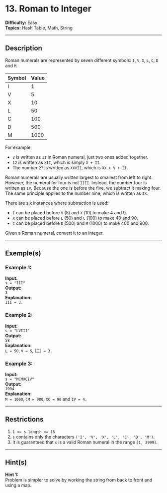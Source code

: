 # 13. Roman to Integer

**Difficulty:** Easy  
**Topics:** Hash Table, Math, String

---

## Description
Roman numerals are represented by seven different symbols: `I`, `V`, `X`, `L`, `C`, `D` and `M`.

| Symbol | Value  |
|--------|--------|
| I      | 1      |
| V      | 5      |
| X      | 10     |
| L      | 50     |
| C      | 100    |
| D      | 500    |
| M      | 1000   |

For example:
- `2` is written as `II` in Roman numeral, just two ones added together.
- `12` is written as `XII`, which is simply `X + II`.
- The number `27` is written as `XXVII`, which is `XX + V + II`.

Roman numerals are usually written largest to smallest from left to right. However, the numeral for four is not `IIII`. Instead, the number four is written as `IV`. Because the one is before the five, we subtract it making four. The same principle applies to the number nine, which is written as `IX`.

There are six instances where subtraction is used:
- `I` can be placed before `V` (5) and `X` (10) to make 4 and 9.
- `X` can be placed before `L` (50) and `C` (100) to make 40 and 90.
- `C` can be placed before `D` (500) and `M` (1000) to make 400 and 900.

Given a Roman numeral, convert it to an integer.

---

## Exemple(s)

### Example 1:
**Input:**  
`s = "III"`  
**Output:**  
`3`  
**Explanation:**  
`III = 3.`

### Example 2:
**Input:**  
`s = "LVIII"`  
**Output:**  
`58`  
**Explanation:**  
`L = 50`, `V = 5`, `III = 3.`

### Example 3:
**Input:**  
`s = "MCMXCIV"`  
**Output:**  
`1994`  
**Explanation:**  
`M = 1000`, `CM = 900`, `XC = 90` and `IV = 4.`

---

## Restrictions
1. `1 <= s.length <= 15`
2. `s` contains only the characters `('I', 'V', 'X', 'L', 'C', 'D', 'M')`.
3. It is guaranteed that `s` is a valid Roman numeral in the range `[1, 3999]`.

---

## Hint(s)
**Hint 1:**  
Problem is simpler to solve by working the string from back to front and using a map.



